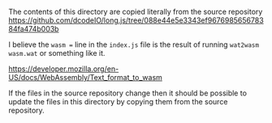 The contents of this directory are copied literally from the source repository
https://github.com/dcodeIO/long.js/tree/088e44e5e3343ef967698565678384fa474b003b

I believe the `wasm =` line in the `index.js` file is the result of running
`wat2wasm wasm.wat` or something like it.

https://developer.mozilla.org/en-US/docs/WebAssembly/Text_format_to_wasm

If the files in the source repository change then it should be possible to
update the files in this directory by copying them from the source repository.